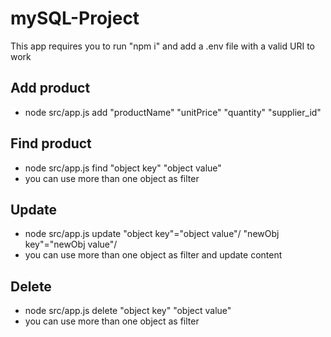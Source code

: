 # mySQL-Project

This app requires you to run "npm i" and add a .env file with a valid URI to work

## Add product

- node src/app.js add "productName" "unitPrice" "quantity" "supplier_id"

## Find product

- node src/app.js find "object key" "object value"
- you can use more than one object as filter

## Update

- node src/app.js update "object key"="object value"/ "newObj key"="newObj value"/
- you can use more than one object as filter and update content

## Delete

- node src/app.js delete "object key" "object value"
- you can use more than one object as filter
